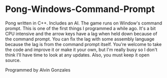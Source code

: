 # Pong-Windows-Command-Prompt
Pong written in C++. Includes an AI. The game runs on Window's command prompt. 
This is one of the first things I programmed a while ago. 
It's a bit CPU intensive and the arrow keys have a lag when held down because of the command prompt. 
You can fix the lag with some assembly language because the lag is from the command prompt itself. 
You're welcome to take the code and improve it or make it your own, but I'm really busy so I don't think 
I'll have time to look at any updates. Also, you must keep it open source.

Programmed by Alvin Gonzales
